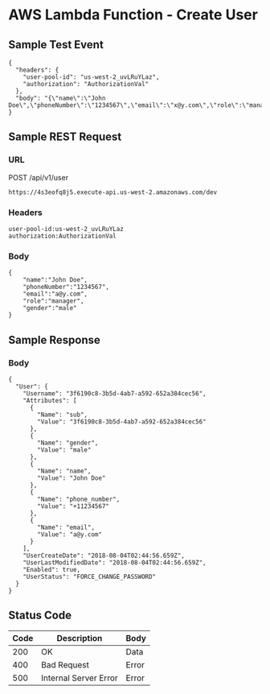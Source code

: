 # AWS Lambda Function - Create User

## Sample Test Event
```
{
  "headers": {
    "user-pool-id": "us-west-2_uvLRuYLaz",
    "authorization": "AuthorizationVal"
  },
  "body": "{\"name\":\"John Doe\",\"phoneNumber\":\"1234567\",\"email\":\"x@y.com\",\"role\":\"manager\",\"gender\":\"male\"}"
}
```

## Sample REST Request
### URL
POST /api/v1/user
```
https://4s3eofq8j5.execute-api.us-west-2.amazonaws.com/dev
```
### Headers
```
user-pool-id:us-west-2_uvLRuYLaz
authorization:AuthorizationVal
```
### Body
```
{  
    "name":"John Doe",
    "phoneNumber":"1234567",
    "email":"a@y.com",
    "role":"manager",
    "gender":"male"
}
```

## Sample Response
### Body
```
{
  "User": {
    "Username": "3f6190c8-3b5d-4ab7-a592-652a384cec56",
    "Attributes": [
      {
        "Name": "sub",
        "Value": "3f6190c8-3b5d-4ab7-a592-652a384cec56"
      },
      {
        "Name": "gender",
        "Value": "male"
      },
      {
        "Name": "name",
        "Value": "John Doe"
      },
      {
        "Name": "phone_number",
        "Value": "+11234567"
      },
      {
        "Name": "email",
        "Value": "a@y.com"
      }
    ],
    "UserCreateDate": "2018-08-04T02:44:56.659Z",
    "UserLastModifiedDate": "2018-08-04T02:44:56.659Z",
    "Enabled": true,
    "UserStatus": "FORCE_CHANGE_PASSWORD"
  }
}
```
## Status Code
Code | Description | Body
------------ | ------------- | -----------
200 | OK | Data
400 | Bad Request | Error
500 | Internal Server Error |Error
